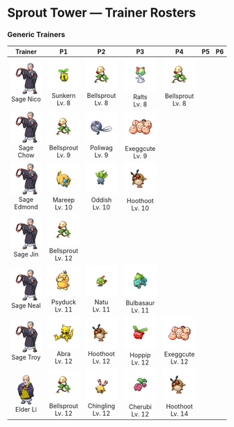# Sprout Tower — Trainer Rosters

### Generic Trainers

| Trainer | P1 | P2 | P3 | P4 | P5 | P6 |
|:-------:|:--:|:--:|:--:|:--:|:--:|:--:|
| ![Sage Nico](../../assets/trainers/sage.png "Sage Nico")<br>Sage Nico | ![Sunkern](../../assets/sprites/sunkern/front.gif "Sunkern")<br>Sunkern<br>Lv. 8 | ![Bellsprout](../../assets/sprites/bellsprout/front.gif "Bellsprout")<br>Bellsprout<br>Lv. 8 | ![Ralts](../../assets/sprites/ralts/front.gif "Ralts")<br>Ralts<br>Lv. 8 | ![Bellsprout](../../assets/sprites/bellsprout/front.gif "Bellsprout")<br>Bellsprout<br>Lv. 8 |
| ![Sage Chow](../../assets/trainers/sage.png "Sage Chow")<br>Sage Chow | ![Bellsprout](../../assets/sprites/bellsprout/front.gif "Bellsprout")<br>Bellsprout<br>Lv. 9 | ![Poliwag](../../assets/sprites/poliwag/front.gif "Poliwag")<br>Poliwag<br>Lv. 9 | ![Exeggcute](../../assets/sprites/exeggcute/front.gif "Exeggcute")<br>Exeggcute<br>Lv. 9 |
| ![Sage Edmond](../../assets/trainers/sage.png "Sage Edmond")<br>Sage Edmond | ![Mareep](../../assets/sprites/mareep/front.gif "Mareep")<br>Mareep<br>Lv. 10 | ![Oddish](../../assets/sprites/oddish/front.gif "Oddish")<br>Oddish<br>Lv. 10 | ![Hoothoot](../../assets/sprites/hoothoot/front.gif "Hoothoot")<br>Hoothoot<br>Lv. 10 |
| ![Sage Jin](../../assets/trainers/sage.png "Sage Jin")<br>Sage Jin | ![Bellsprout](../../assets/sprites/bellsprout/front.gif "Bellsprout")<br>Bellsprout<br>Lv. 12 |
| ![Sage Neal](../../assets/trainers/sage.png "Sage Neal")<br>Sage Neal | ![Psyduck](../../assets/sprites/psyduck/front.gif "Psyduck")<br>Psyduck<br>Lv. 11 | ![Natu](../../assets/sprites/natu/front.gif "Natu")<br>Natu<br>Lv. 11 | ![Bulbasaur](../../assets/sprites/bulbasaur/front.gif "Bulbasaur")<br>Bulbasaur<br>Lv. 11 |
| ![Sage Troy](../../assets/trainers/sage.png "Sage Troy")<br>Sage Troy | ![Abra](../../assets/sprites/abra/front.gif "Abra")<br>Abra<br>Lv. 12 | ![Hoothoot](../../assets/sprites/hoothoot/front.gif "Hoothoot")<br>Hoothoot<br>Lv. 12 | ![Hoppip](../../assets/sprites/hoppip/front.gif "Hoppip")<br>Hoppip<br>Lv. 12 | ![Exeggcute](../../assets/sprites/exeggcute/front.gif "Exeggcute")<br>Exeggcute<br>Lv. 12 |
| ![Elder Li](../../assets/important_trainers/li.png "Elder Li")<br>Elder Li | ![Bellsprout](../../assets/sprites/bellsprout/front.gif "Bellsprout")<br>Bellsprout<br>Lv. 12 | ![Chingling](../../assets/sprites/chingling/front.gif "Chingling")<br>Chingling<br>Lv. 12 | ![Cherubi](../../assets/sprites/cherubi/front.gif "Cherubi")<br>Cherubi<br>Lv. 12 | ![Hoothoot](../../assets/sprites/hoothoot/front.gif "Hoothoot")<br>Hoothoot<br>Lv. 14 |

